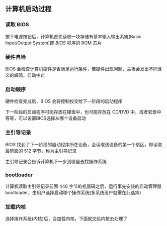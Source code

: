 <!--
 * @Description: 
 * @Version: 1.0
 * @Author: DaLao
 * @Email: dalao_li@163.com
 * @Date: 2021-01-16 17:59:34
 * @LastEditors: dalao
 * @LastEditTime: 2022-04-16 13:34:41
-->

## 计算机启动过程


### 读取 BIOS


按下电源按钮后，计算机首先读取一块存储有基本输入输出系統(Basic Input/Output System)即 $BIOS$ 程序的 ROM 芯片



### 硬件自检


BIOS 会检查计算机硬件是否满足运行条件，若硬件出现问题，主板会发出不同含义的蜂鸣，启动中止



### 启动顺序


硬件检查完成后，BIOS 会将控制权交给下一阶段的启动程序

下一阶段的启动程序可能存放在硬盘中，也可能存放在 CD/DVD 中，或者软盘中等等，可以设置BIOS选择从哪个设备启动



### 主引导记录


$BIOS$ 找到了下一阶段的启动程序所在设备，会读取该设备的第一个扇区，即读取最前面的 $512$ 字节，称为主引导记录

主引导记录会告诉计算机下一步到哪里去找操作系统.



### bootloader


计算机读取主引导记录前面 $446$ 字节的机器码之后，运行事先安装的启动管理器bootloader，由用户选择启动哪个操作系统(多系统用户就需在此选择)



### 加载内核


选择操作系统(内核)后，会加载内核，下面就交给内核去处理了

